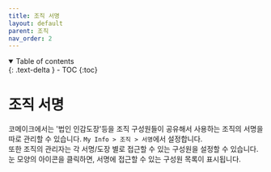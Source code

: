 ```yaml
---
title: 조직 서명
layout: default
parent: 조직
nav_order: 2
---
```


<details open markdown="block">
  <summary>
    Table of contents
  </summary>
  {: .text-delta }
- TOC
{:toc}
</details>

# 조직 서명
코메이크에서는 '법인 인감도장'등을 조직 구성원들이 공유해서 사용하는 조직의 서명을 따로 관리할 수 있습니다.  `My Info > 조직 > 서명`에서 설정합니다.  
또한 조직의 관리자는 각 서명/도장 별로 접근할 수 있는 구성원을 설정할 수 있습니다. 눈 모양의 아이콘을 클릭하면, 서명에 접근할 수 있는 구성원 목록이 표시됩니다. 
